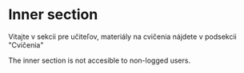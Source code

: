 # Inner section

Vitajte v sekcii pre učiteľov, materiály na cvičenia nájdete v podsekcii "Cvičenia"

 The inner section is not accesible to non-logged users.            